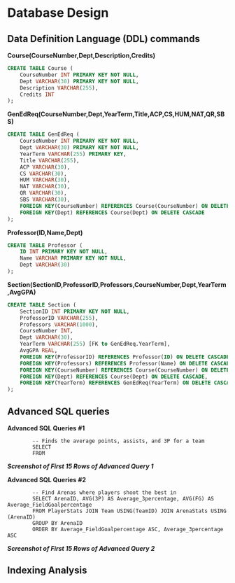 # Database Design

## Data Definition Language (DDL) commands

**Course(CourseNumber,Dept,Description,Credits)**
```sql
CREATE TABLE Course (
    CourseNumber INT PRIMARY KEY NOT NULL, 
    Dept VARCHAR(30) PRIMARY KEY NOT NULL, 
    Description VARCHAR(255), 
    Credits INT
); 
```

**GenEdReq(CourseNumber,Dept,YearTerm,Title,ACP,CS,HUM,NAT,QR,SBS)**
```sql
CREATE TABLE GenEdReq (
    CourseNumber INT PRIMARY KEY NOT NULL, 
    Dept VARCHAR(30) PRIMARY KEY NOT NULL, 
    YearTerm VARCHAR(255) PRIMARY KEY, 
    Title VARCHAR(255), 
    ACP VARCHAR(30), 
    CS VARCHAR(30), 
    HUM VARCHAR(30), 
    NAT VARCHAR(30), 
    QR VARCHAR(30), 
    SBS VARCHAR(30),
    FOREIGN KEY(CourseNumber) REFERENCES Course(CourseNumber) ON DELETE CASCADE, 
    FOREIGN KEY(Dept) REFERENCES Course(Dept) ON DELETE CASCADE
); 
```

**Professor(ID,Name,Dept)**
```sql
CREATE TABLE Professor (
    ID INT PRIMARY KEY NOT NULL, 
    Name VARCHAR PRIMARY KEY NOT NULL, 
    Dept VARCHAR(30)
); 
```

**Section(SectionID,ProfessorID,Professors,CourseNumber,Dept,YearTerm,AvgGPA)**
```sql
CREATE TABLE Section (
    SectionID INT PRIMARY KEY NOT NULL, 
    ProfessorID VARCHAR(255), 
    Professors VARCHAR(1000), 
    CourseNumber INT, 
    Dept VARCHAR(30), 
    YearTerm VARCHAR(255) [FK to GenEdReq.YearTerm], 
    AvgGPA REAL,
    FOREIGN KEY(ProfessorID) REFERENCES Professor(ID) ON DELETE CASCADE, 
    FOREIGN KEY(Professors) REFERENCES Professor(Name) ON DELETE CASCADE,
    FOREIGN KEY(CourseNumber) REFERENCES Course(CourseNumber) ON DELETE CASCADE, 
    FOREIGN KEY(Dept) REFERENCES Course(Dept) ON DELETE CASCADE,
    FOREIGN KEY(YearTerm) REFERENCES GenEdReq(YearTerm) ON DELETE CASCADE
); 
```

## Advanced SQL queries
  
  **Advanced SQL Queries**
    **#1**    
    
            -- Finds the average points, assists, and 3P for a team
            SELECT
            FROM
  ***Screenshot of First 15 Rows of Advanced Query 1*** 
                                
  **Advanced SQL Queries**
    **#2**    
    
            -- Find Arenas where players shoot the best in
            SELECT ArenaID, AVG(3P) AS Average_3percentage, AVG(FG) AS Average_FieldGoalpercentage
            FROM PlayerStats JOIN Team USING(TeamID) JOIN ArenaStats USING (ArenaID)
            GROUP BY ArenaID
            ORDER BY Average_FieldGoalpercentage ASC, Average_3percentage ASC

   ***Screenshot of First 15 Rows of Advanced Query 2*** 

## Indexing Analysis
